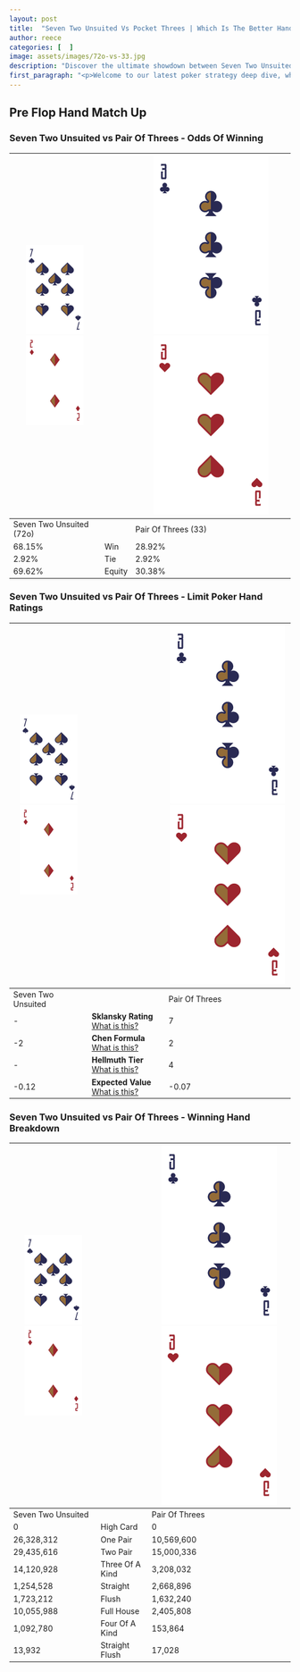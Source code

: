 ```yaml
---
layout: post
title:  "Seven Two Unsuited Vs Pocket Threes | Which Is The Better Hand In Poker? A Complete Guide"
author: reece
categories: [  ]
image: assets/images/72o-vs-33.jpg
description: "Discover the ultimate showdown between Seven Two Unsuited and Pair Of Threes in poker! Uncover the odds, strategies, and scenarios where one hand triumphs over the other. Get ready to up your poker game with this thrilling analysis."
first_paragraph: "<p>Welcome to our latest poker strategy deep dive, where we're pitting two distinct hands against each other in a high-stakes showdown: Seven Two Unsuited vs Pair Of Threes.</p><p>In the dynamic world of poker, every decision counts, and knowing which hand holds the upper hand is key to your success at the table.</p><p>In this article, we'll dissect these two hands, explore the scenarios where one dominates the other, and equip you with the knowledge to make strategic choices that can tip the odds in your favor.</p><p>Get ready to unravel the intriguing dynamics of these poker hands and elevate your game to new heights.</p>"
---
```




[comment]: # (sp0)

## Pre Flop Hand Match Up

<div class="table hand-ratings" markdown="1"> 



### Seven Two Unsuited vs Pair Of Threes - Odds Of Winning


    
| ![image info](assets/images/hand1/7.png) ![image info](assets/images/hand1/2o.png) |  | ![image info](assets/images/hand2/3.png) ![image info](assets/images/hand2/3o.png) |
| -------- | -------- | -------- |
| Seven Two Unsuited (72o) |  | Pair Of Threes (33) |
| 68.15% | Win | 28.92% |
| 2.92% | Tie | 2.92% |
| 69.62% | Equity | 30.38% |




[comment]: # (sp1)



### Seven Two Unsuited vs Pair Of Threes - Limit Poker Hand Ratings


    
| ![image info](assets/images/hand1/7.png) ![image info](assets/images/hand1/2o.png) |  | ![image info](assets/images/hand2/3.png) ![image info](assets/images/hand2/3o.png) |
| -------- | -------- | -------- |
| Seven Two Unsuited |  | Pair Of Threes |
| - | **Sklansky Rating** [What is this?](/sklansky-rating-explained) | 7 |
| -2 | **Chen Formula** [What is this?](/chen-formula-explained) | 2 |
| - | **Hellmuth Tier** [What is this?](/Hellmuth-tier-explained) | 4 |
| -0.12 | **Expected Value** [What is this?](/expected-value-explained) | -0.07 |




[comment]: # (sp2)



### Seven Two Unsuited vs Pair Of Threes - Winning Hand Breakdown


    
| ![image info](assets/images/hand1/7.png) ![image info](assets/images/hand1/2o.png) |  | ![image info](assets/images/hand2/3.png) ![image info](assets/images/hand2/3o.png) |
| -------- | -------- | -------- |
| Seven Two Unsuited |  | Pair Of Threes |
| 0 | High Card | 0 |
| 26,328,312 | One Pair | 10,569,600 |
| 29,435,616 | Two Pair | 15,000,336 |
| 14,120,928 | Three Of A Kind | 3,208,032 |
| 1,254,528 | Straight | 2,668,896 |
| 1,723,212 | Flush | 1,632,240 |
| 10,055,988 | Full House | 2,405,808 |
| 1,092,780 | Four Of A Kind | 153,864 |
| 13,932 | Straight Flush | 17,028 |




[comment]: # (sp3)



</div>

[comment]: # (sp4)



[comment]: # (sp5)

